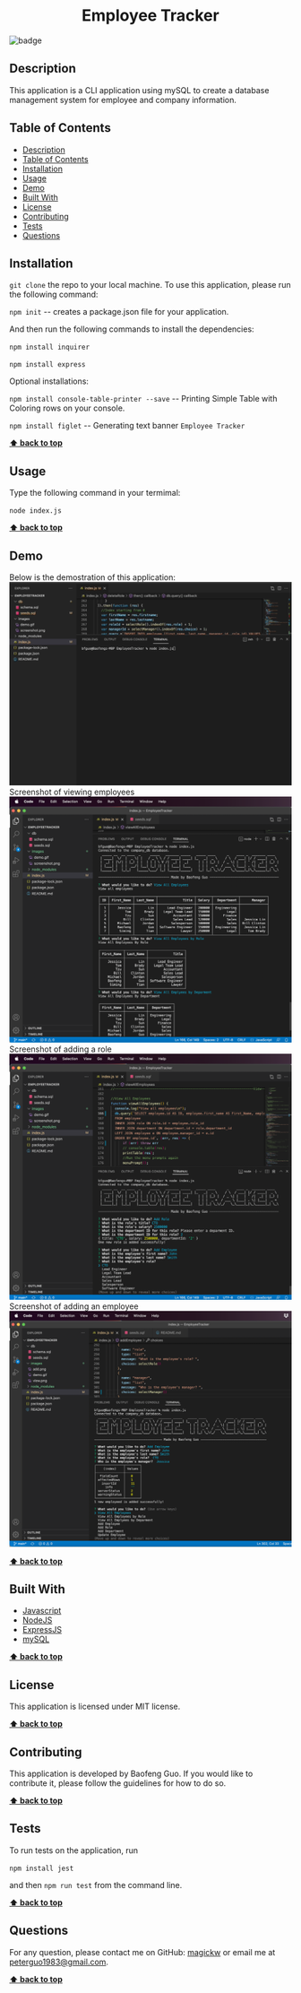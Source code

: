 
  <h1 align="center">Employee Tracker</h1>
  
![badge](https://img.shields.io/badge/license-MIT-blue.svg)

## Description
This application is a CLI application using mySQL to create a database management system for employee and company information.

## Table of Contents
- [Description](#description)
- [Table of Contents](#table-of-contents)
- [Installation](#installation)
- [Usage](#usage)
- [Demo](#demo)
- [Built With](#built-with)
- [License](#license)
- [Contributing](#contributing)
- [Tests](#tests)
- [Questions](#questions)

## Installation
`git clone` the repo to your local machine. To use this application, please run the following command:

`npm init` -- creates a package.json file for your application.

And then run the following commands to install the dependencies: 

`npm install inquirer`

`npm install express`

Optional installations:

`npm install console-table-printer --save` -- Printing Simple Table with Coloring rows on your console.

`npm install figlet` -- Generating text banner `Employee Tracker`

**[⬆ back to top](#table-of-contents)**


## Usage
Type the following command in your termimal:

`node index.js`

**[⬆ back to top](#table-of-contents)**


## Demo
Below is the demostration of this application:
<img src="images/demo.gif" alt="demo" />
Screenshot of viewing employees
<img src="images/view.png" alt="view" />
Screenshot of adding a role
<img src="images/addrole.png" alt="addrole" />
Screenshot of adding an employee
<img src="images/addemployee.png" alt="addemployee" />

**[⬆ back to top](#table-of-contents)**

## Built With

* [Javascript](https://developer.mozilla.org/en-US/docs/Web/Javascript)
* [NodeJS](https://nodejs.org/en/)
* [ExpressJS](https://expressjs.com/)
* [mySQL](https://www.mysql.com/)
  
**[⬆ back to top](#table-of-contents)**

## License
This application is licensed under MIT license. 

**[⬆ back to top](#table-of-contents)**

## Contributing
This application is developed by Baofeng Guo. If you would like to contribute it, please follow the guidelines for how to do so.

**[⬆ back to top](#table-of-contents)**

## Tests
To run tests on the application, run

`npm install jest`

and then `npm run test` from the command line.

**[⬆ back to top](#table-of-contents)**

## Questions
For any question, please contact me on GitHub: [magickw](https://github.com/magickw) or email me at peterguo1983@gmail.com.

**[⬆ back to top](#table-of-contents)**

